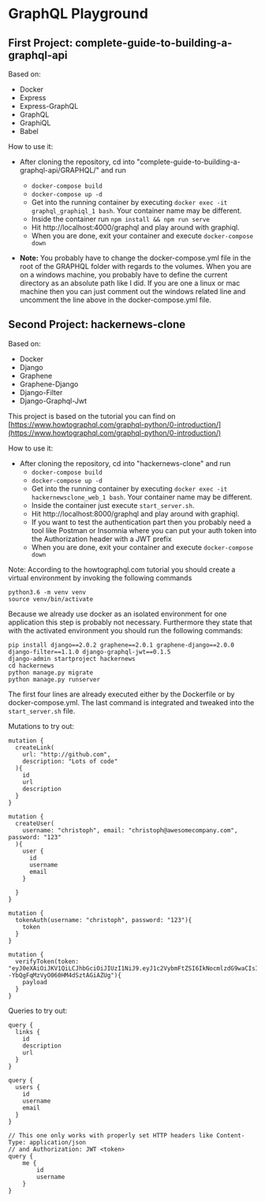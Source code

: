 # GraphQL Playground

## First Project: complete-guide-to-building-a-graphql-api

Based on:

* Docker
* Express
* Express-GraphQL
* GraphQL
* GraphiQL
* Babel

How to use it:

* After cloning the repository, cd into "complete-guide-to-building-a-graphql-api/GRAPHQL/" and run 
	* `docker-compose build`
	* `docker-compose up -d`
	* Get into the running container by executing `docker exec -it graphql_graphiql_1 bash`. Your container name may be different.
	* Inside the container run `npm install && npm run serve`
	* Hit http://localhost:4000/graphql and play around with graphiql.
	* When you are done, exit your container and execute `docker-compose down`

* **Note:** You probably have to change the docker-compose.yml file in the root of the GRAPHQL folder with regards to the volumes. When you are on a windows machine, you probably have to define the current directory as an absolute path like I did. If you are one a linux or mac machine then you can just comment out the windows related line and uncomment the line above in the docker-compose.yml file.


## Second Project: hackernews-clone

Based on:

* Docker
* Django
* Graphene
* Graphene-Django
* Django-Filter
* Django-Graphql-Jwt

This project is based on the tutorial you can find on [https://www.howtographql.com/graphql-python/0-introduction/](https://www.howtographql.com/graphql-python/0-introduction/)

How to use it:

* After cloning the repository, cd into "hackernews-clone" and run 
	* `docker-compose build`
	* `docker-compose up -d`
	* Get into the running container by executing `docker exec -it hackernewsclone_web_1 bash`. Your container name may be different.
	* Inside the container just execute `start_server.sh`.
	* Hit http://localhost:8000/graphql and play around with graphiql.
	* If you want to test the authentication part then you probably need a tool like Postman or Insomnia where you can put your auth token into the Authorization header with a JWT prefix
	* When you are done, exit your container and execute `docker-compose down`

Note: According to the howtographql.com tutorial you should create a virtual environment by invoking the following commands

```
python3.6 -m venv venv
source venv/bin/activate
```

Because we already use docker as an isolated environment for one application this step is probably not necessary. Furthermore they state that with the activated environment you should run the following commands:

```
pip install django==2.0.2 graphene==2.0.1 graphene-django==2.0.0 django-filter==1.1.0 django-graphql-jwt==0.1.5
django-admin startproject hackernews
cd hackernews
python manage.py migrate
python manage.py runserver
```

The first four lines are already executed either by the Dockerfile or by docker-compose.yml. The last command is integrated and tweaked into the `start_server.sh` file.

Mutations to try out:

```
mutation {
  createLink(
    url: "http://github.com",
    description: "Lots of code"
  ){
    id
    url
    description
  }
}

mutation {
  createUser(
    username: "christoph", email: "christoph@awesomecompany.com", password: "123"
  ){
    user {
      id
      username
      email
    }
    
  }
}

mutation {
  tokenAuth(username: "christoph", password: "123"){
    token
  }
}

mutation {
  verifyToken(token: "eyJ0eXAiOiJKV1QiLCJhbGciOiJIUzI1NiJ9.eyJ1c2VybmFtZSI6IkNocmlzdG9waCIsImV4cCI6MTUyNTcyMDkyNiwib3JpZ19pYXQiOjE1MjU3MjA2MjZ9.pk2fC6CsQItTm--YbQgFqMzVyO060HM4dSztAGiAZUg"){
    payload
  }
}

```


Queries to try out:

```
query {
  links {
    id
    description
    url
  }
}

query {
  users {
    id
    username
    email
  }
}

// This one only works with properly set HTTP headers like Content-Type: application/json
// and Authorization: JWT <token>
query {
	me {
		id
		username
	}
}

```






